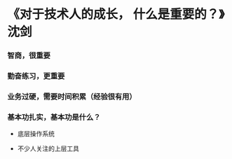 # 《对于技术人的成长， 什么是重要的？》沈剑



### 智商，很重要

### 勤奋练习，更重要

### 业务过硬，需要时间积累（经验很有用）

### 基本功扎实，基本功是什么？

- 底层操作系统

- 不少人关注的上层工具




